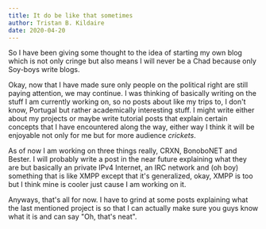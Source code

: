 ```yaml
---
title: It do be like that sometimes
author: Tristan B. Kildaire
date: 2020-04-20
---
```


So I have been giving some thought to the idea of starting my own blog which is not only cringe but also means I will never be a Chad because only Soy-boys write blogs.

Okay, now that I have made sure only people on the political right are still paying attention, we may continue. I was thinking of basically writing on the stuff I am currently working on, so no posts about like my trips to, I don't know, Portugal but rather academically interesting stuff. I might write either about my projects or maybe write tutorial posts that explain certain concepts that I have encountered along the way, either way I think it will be enjoyable not only for me but for more audience *crickets*.

As of now I am working on three things really, CRXN, BonoboNET and Bester. I will probably write a post in the near future explaining what they are but basically an private IPv4 Internet, an IRC network and (oh boy) something that is like XMPP except that it's generalized, okay, XMPP is too but I think mine is cooler just cause I am working on it.

Anyways, that's all for now. I have to grind at some posts explaining what the last mentioned project is so that I can actually make sure you guys know what it is and can say "Oh, that's neat".